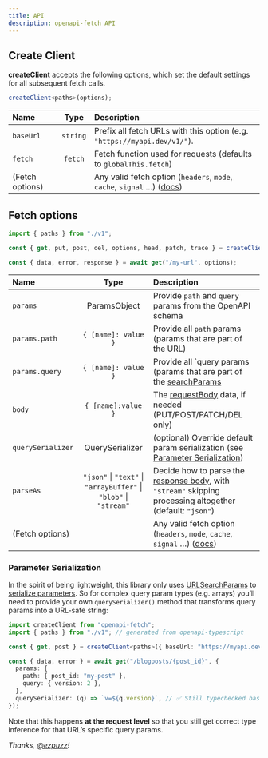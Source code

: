 ```yaml
---
title: API
description: openapi-fetch API
---
```


## Create Client

**createClient** accepts the following options, which set the default settings for all subsequent fetch calls.

```ts
createClient<paths>(options);
```

| Name            |   Type   | Description                                                                                                                                                                                   |
| :-------------- | :------: | :-------------------------------------------------------------------------------------------------------------------------------------------------------------------------------------------- |
| `baseUrl`       | `string` | Prefix all fetch URLs with this option (e.g. `"https://myapi.dev/v1/"`).                                                                                                                      |
| `fetch`         | `fetch`  | Fetch function used for requests (defaults to `globalThis.fetch`)                                                                                                                             |
| (Fetch options) |          | Any valid fetch option (`headers`, `mode`, `cache`, `signal` …) (<a href="https://developer.mozilla.org/en-US/docs/Web/API/fetch#options" target="_blank" rel="noopener noreferrer">docs</a>) |

## Fetch options

```ts
import { paths } from "./v1";

const { get, put, post, del, options, head, patch, trace } = createClient<paths>({ baseUrl: "https://myapi.dev/v1/" });

const { data, error, response } = await get("/my-url", options);
```

| Name              |                               Type                                | Description                                                                                                                                                                                                                      |
| :---------------- | :---------------------------------------------------------------: | :------------------------------------------------------------------------------------------------------------------------------------------------------------------------------------------------------------------------------- |
| `params`          |                           ParamsObject                            | Provide `path` and `query` params from the OpenAPI schema                                                                                                                                                                        |
| `params.path`     |                        `{ [name]: value }`                        | Provide all `path` params (params that are part of the URL)                                                                                                                                                                      |
| `params.query`    |                        `{ [name]: value }`                        | Provide all `query params (params that are part of the <a href="https://developer.mozilla.org/en-US/docs/Web/API/URL/searchParams" target="_blank" rel="noopener noreferrer">searchParams</a>                                    |
| `body`            |                        `{ [name]:value }`                         | The <a href="https://spec.openapis.org/oas/latest.html#request-body-object" target="_blank" rel="noopener noreferrer">requestBody</a> data, if needed (PUT/POST/PATCH/DEL only)                                                  |
| `querySerializer` |                          QuerySerializer                          | (optional) Override default param serialization (see [Parameter Serialization](#parameter-serialization))                                                                                                                        |
| `parseAs`         | `"json"` \| `"text"` \| `"arrayBuffer"` \| `"blob"` \| `"stream"` | Decide how to parse the <a href="https://developer.mozilla.org/en-US/docs/Web/API/Response/body" target="_blank" rel="noopener noreferrer">response body</a>, with `"stream"` skipping processing altogether (default: `"json"`) |
| (Fetch options)   |                                                                   | Any valid fetch option (`headers`, `mode`, `cache`, `signal` …) (<a href="https://developer.mozilla.org/en-US/docs/Web/API/fetch#options" target="_blank" rel="noopener noreferrer">docs</a>)                                    |

### Parameter Serialization

In the spirit of being lightweight, this library only uses <a href="https://developer.mozilla.org/en-US/docs/Web/API/URLSearchParams" target="_blank" rel="noopener noreferrer">URLSearchParams</a> to <a href="https://swagger.io/docs/specification/serialization/" target="_blank" rel="noopener noreferrer">serialize parameters</a>. So for complex query param types (e.g. arrays) you’ll need to provide your own `querySerializer()` method that transforms query params into a URL-safe string:

```ts
import createClient from "openapi-fetch";
import { paths } from "./v1"; // generated from openapi-typescript

const { get, post } = createClient<paths>({ baseUrl: "https://myapi.dev/v1/" });

const { data, error } = await get("/blogposts/{post_id}", {
  params: {
    path: { post_id: "my-post" },
    query: { version: 2 },
  },
  querySerializer: (q) => `v=${q.version}`, // ✅ Still typechecked based on the URL!
});
```

Note that this happens **at the request level** so that you still get correct type inference for that URL’s specific query params.

_Thanks, [@ezpuzz](https://github.com/ezpuzz)!_
